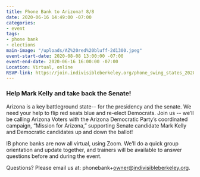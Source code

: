 ```yaml
---
title: Phone Bank to Arizona! 8/8
date: 2020-06-16 14:49:00 -07:00
categories:
- event
tags:
- phone bank
- elections
main-image: "/uploads/AZ%20red%20bluff-2d1300.jpeg"
event-start-date: 2020-08-08 13:00:00 -07:00
event-end-date: 2020-06-16 16:00:00 -07:00
Location: Virtual, online
RSVP-link: https://join.indivisibleberkeley.org/phone_swing_states_2020_08_08
---
```


### Help Mark Kelly and take back the Senate!

Arizona is a key battleground state-- for the presidency and the senate. We need your help to flip red seats blue and re-elect Democrats. Join us -- we’ll be calling Arizona Voters with the Arizona Democratic Party’s coordinated campaign, “Mission for Arizona,” supporting Senate candidate Mark Kelly and Democratic candidates up and down the ballot!

IB phone banks are now all virtual,  using Zoom.  We’ll do a quick group orientation and update together, and trainers will be available to answer questions before and during the event.

Questions? Please email us at: phonebank\+owner@indivisibleberkeley.org.